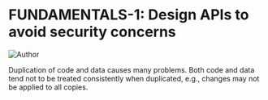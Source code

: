 # FUNDAMENTALS-1: Design APIs to avoid security concerns

![Author](https://img.shields.io/badge/Author-Oracle-blue.svg)

Duplication of code and data causes many problems. Both code and data tend not to be treated consistently when duplicated, e.g., changes may not be applied to all copies.